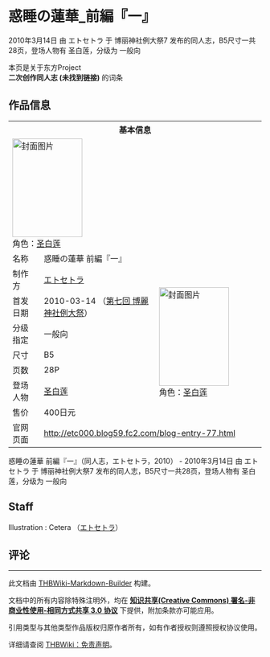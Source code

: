# 惑睡の蓮華_前編『一』

<!-- source html: G:\repos\THBWiki-Markdown-Builder\THBWikiMarkdown\Temp\main\f\fd\ns0%3A%E6%83%91%E7%9D%A1%E3%81%AE%E8%93%AE%E8%8F%AF_%E5%89%8D%E7%B7%A8%E3%80%8E%E4%B8%80%E3%80%8F.html -->

2010年3月14日 由 エトセトラ 于 博丽神社例大祭7 发布的同人志，B5尺寸一共28页，登场人物有 圣白莲，分级为 一般向

本页是关于东方Project  
 **二次创作同人志 (未找到链接)** 的词条

## 作品信息

<table><tbody><tr><th colspan="3">基本信息</th></tr><tr><td class="cover-artwork-mobile" colspan="2"><a href="./文件-惑睡の蓮華_前編『一』封面.png.md" class="image" title="封面图片"><img alt="封面图片" src="https://upload.thwiki.cc/thumb/a/a8/%E6%83%91%E7%9D%A1%E3%81%AE%E8%93%AE%E8%8F%AF_%E5%89%8D%E7%B7%A8%E3%80%8E%E4%B8%80%E3%80%8F%E5%B0%81%E9%9D%A2.png/139px-%E6%83%91%E7%9D%A1%E3%81%AE%E8%93%AE%E8%8F%AF_%E5%89%8D%E7%B7%A8%E3%80%8E%E4%B8%80%E3%80%8F%E5%B0%81%E9%9D%A2.png" decoding="async" loading="lazy" width="139" height="196" srcset="https://upload.thwiki.cc/thumb/a/a8/%E6%83%91%E7%9D%A1%E3%81%AE%E8%93%AE%E8%8F%AF_%E5%89%8D%E7%B7%A8%E3%80%8E%E4%B8%80%E3%80%8F%E5%B0%81%E9%9D%A2.png/208px-%E6%83%91%E7%9D%A1%E3%81%AE%E8%93%AE%E8%8F%AF_%E5%89%8D%E7%B7%A8%E3%80%8E%E4%B8%80%E3%80%8F%E5%B0%81%E9%9D%A2.png 1.5x, https://upload.thwiki.cc/thumb/a/a8/%E6%83%91%E7%9D%A1%E3%81%AE%E8%93%AE%E8%8F%AF_%E5%89%8D%E7%B7%A8%E3%80%8E%E4%B8%80%E3%80%8F%E5%B0%81%E9%9D%A2.png/278px-%E6%83%91%E7%9D%A1%E3%81%AE%E8%93%AE%E8%8F%AF_%E5%89%8D%E7%B7%A8%E3%80%8E%E4%B8%80%E3%80%8F%E5%B0%81%E9%9D%A2.png 2x" data-file-width="425" data-file-height="600"></a><div class="cover-char">角色：<a href="./圣白莲.md" title="圣白莲">圣白莲</a></div></td>
</tr><tr><td class="label">名称</td><td colspan="2"> 惑睡の蓮華 前編『一』 </td></tr><tr><td class="label">制作方</td><td><a href="./エトセトラ.md" title="エトセトラ">エトセトラ</a></td><td class="cover-artwork" rowspan="7" style="min-width:196px;"><a href="./文件-惑睡の蓮華_前編『一』封面.png.md" class="image" title="封面图片"><img alt="封面图片" src="https://upload.thwiki.cc/thumb/a/a8/%E6%83%91%E7%9D%A1%E3%81%AE%E8%93%AE%E8%8F%AF_%E5%89%8D%E7%B7%A8%E3%80%8E%E4%B8%80%E3%80%8F%E5%B0%81%E9%9D%A2.png/139px-%E6%83%91%E7%9D%A1%E3%81%AE%E8%93%AE%E8%8F%AF_%E5%89%8D%E7%B7%A8%E3%80%8E%E4%B8%80%E3%80%8F%E5%B0%81%E9%9D%A2.png" decoding="async" loading="lazy" width="139" height="196" srcset="https://upload.thwiki.cc/thumb/a/a8/%E6%83%91%E7%9D%A1%E3%81%AE%E8%93%AE%E8%8F%AF_%E5%89%8D%E7%B7%A8%E3%80%8E%E4%B8%80%E3%80%8F%E5%B0%81%E9%9D%A2.png/208px-%E6%83%91%E7%9D%A1%E3%81%AE%E8%93%AE%E8%8F%AF_%E5%89%8D%E7%B7%A8%E3%80%8E%E4%B8%80%E3%80%8F%E5%B0%81%E9%9D%A2.png 1.5x, https://upload.thwiki.cc/thumb/a/a8/%E6%83%91%E7%9D%A1%E3%81%AE%E8%93%AE%E8%8F%AF_%E5%89%8D%E7%B7%A8%E3%80%8E%E4%B8%80%E3%80%8F%E5%B0%81%E9%9D%A2.png/278px-%E6%83%91%E7%9D%A1%E3%81%AE%E8%93%AE%E8%8F%AF_%E5%89%8D%E7%B7%A8%E3%80%8E%E4%B8%80%E3%80%8F%E5%B0%81%E9%9D%A2.png 2x" data-file-width="425" data-file-height="600"></a><div class="cover-char">角色：<a href="./圣白莲.md" title="圣白莲">圣白莲</a></div></td>
</tr><tr><td class="label">首发日期</td><td>2010-03-14&#160;（<a href="/展会作品列表?e=%E5%8D%9A%E4%B8%BD%E7%A5%9E%E7%A4%BE%E4%BE%8B%E5%A4%A7%E7%A5%AD%237">第七回 博麗神社例大祭</a>）</td></tr><tr><td class="label">分级指定</td><td>一般向</td></tr><tr><td class="label">尺寸</td><td>B5</td></tr><tr><td class="label">页数</td><td>28P</td></tr><tr><td class="label">登场人物</td><td><a href="./圣白莲.md" title="圣白莲">圣白莲</a></td></tr><tr><td class="label">售价</td><td>400日元</td></tr>
<tr><td class="label">官网页面</td><td colspan="2"><a rel="nofollow" class="external free" href="http://etc000.blog59.fc2.com/blog-entry-77.html">http://etc000.blog59.fc2.com/blog-entry-77.html</a></td></tr></tbody></table>

惑睡の蓮華 前編『一』（同人志，エトセトラ，2010） - 2010年3月14日 由 エトセトラ 于 博丽神社例大祭7 发布的同人志，B5尺寸一共28页，登场人物有 圣白莲，分级为 一般向

## Staff
Illustration
: Cetera （[エトセトラ](./エトセトラ.md)）


## 评论




---

此文档由 [THBWiki-Markdown-Builder](https://github.com/Delsin-Yu/THBWiki-Markdown-Builder) 构建。

文档中的所有内容除特殊注明外，均在 [**知识共享(Creative Commons) 署名-非商业性使用-相同方式共享 3.0 协议**](https://creativecommons.org/licenses/by-sa/3.0/deed.zh-hans) 下提供，附加条款亦可能应用。

引用类型与其他类型作品版权归原作者所有，如有作者授权则遵照授权协议使用。

详细请查阅 [THBWiki：免责声明](https://thbwiki.cc/THBWiki:%E5%85%8D%E8%B4%A3%E5%A3%B0%E6%98%8E)。

